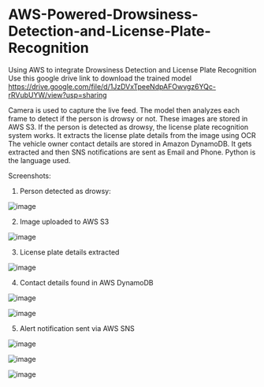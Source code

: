 # AWS-Powered-Drowsiness-Detection-and-License-Plate-Recognition
Using AWS to integrate Drowsiness Detection and License Plate Recognition
Use this google drive link to download the trained model https://drive.google.com/file/d/1JzDVxTpeeNdpAFOwvgz6YQc-rRVubUYW/view?usp=sharing

Camera is used to capture the live feed. The model then analyzes each frame to detect if the person is drowsy or not.
These images are stored in AWS S3.
If the person is detected as drowsy, the license plate recognition system works. 
It extracts the license plate details from the image using OCR
The vehicle owner contact details are stored in Amazon DynamoDB. It gets extracted and then SNS notifications are sent as Email and Phone.
Python is the language used.

Screenshots:
1. Person detected as drowsy:

![image](https://github.com/user-attachments/assets/9dacde25-266f-44a0-86b0-fb35ad132d2b)

2. Image uploaded to AWS S3

![image](https://github.com/user-attachments/assets/a577a746-a9b5-441f-b78d-a9e5479afdbb)

3. License plate details extracted
   
![image](https://github.com/user-attachments/assets/5786be4d-4ec0-4764-82d4-75c68fb9dbb4)

4. Contact details found in AWS DynamoDB

![image](https://github.com/user-attachments/assets/e17bf5cc-76c2-489f-b52b-ebeae4782759)

![image](https://github.com/user-attachments/assets/2d010390-73d7-4765-b9ed-16df9f98a95b)

5. Alert notification sent via AWS SNS

![image](https://github.com/user-attachments/assets/354c8510-849b-42a5-b9d6-a3eeb46b437e)

![image](https://github.com/user-attachments/assets/261b3c84-a00c-46e4-b3df-900189d9d3d4)

![image](https://github.com/user-attachments/assets/08cebbe6-df0d-42f5-a683-84cc4fe035cb)

